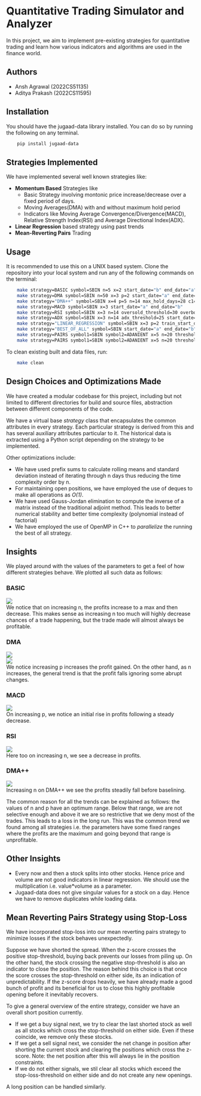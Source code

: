# Quantitative Trading Simulator and Analyzer
In this project, we aim to implement pre-existing strategies for quantitative trading and learn how various indicators and algorithms are used in the finance world.

## Authors
* Ansh Agrawal (2022CS51135)
* Aditya Prakash (2022CS11595)

## Installation
You should have the jugaad-data library installed. You can do so by running the following on any terminal.
```bash
    pip install jugaad-data
```
## Strategies Implemented
We have implemented several well known strategies like:
* **Momentum Based** Strategies like
    * Basic Strategy involving montonic price increase/decrease over a fixed period of days.
    * Moving Averages(DMA) with and without maximum hold period
    * Indicators like Moving Average Convergence/Divergence(MACD), Relative Strength Index(RSI) and Average Directional Index(ADX).
* **Linear Regression** based strategy using past trends
* **Mean-Reverting Pairs** Trading 

## Usage
It is recommended to use this on a UNIX based system. Clone the repository into your local system and run any of the following commands on the terminal:
```bash
    make strategy=BASIC symbol=SBIN n=5 x=2 start_date="b" end_date="a"
    make strategy=DMA symbol=SBIN n=50 x=3 p=2 start_date="a" end_date="b"
    make strategy="DMA++" symbol=SBIN x=4 p=5 n=14 max_hold_days=28 c1=2 c2=0.2 start_date="a" end_date="b"
    make strategy=MACD symbol=SBIN x=3 start_date="a" end_date="b"
    make strategy=RSI symbol=SBIN x=3 n=14 oversold_threshold=30 overbought_threshold=70 start_date="a" end_date="b"
    make strategy=ADX symbol=SBIN x=3 n=14 adx_threshold=25 start_date="a" end_date="b"
    make strategy="LINEAR_REGRESSION" symbol=SBIN x=3 p=2 train_start_date="a" train_end_date="b" start_date="c" end_date="d"
    make strategy="BEST_OF_ALL" symbol=SBIN start_date="a" end_date="b"
    make strategy=PAIRS symbol1=SBIN symbol2=ADANIENT x=5 n=20 threshold=2 start_date="a" end_date="b"
    make strategy=PAIRS symbol1=SBIN symbol2=ADANIENT x=5 n=20 threshold=2 stop_loss_threshold=4 start_date="a" end_date="b"
```
To clean existing built and data files, run:
```bash
    make clean
```
## Design Choices and Optimizations Made
We have created a modular codebase for this project, including but not limited to different directories for build and source files, abstraction between different components of the code.

We have a virtual base _strategy_ class that encapsulates the common attributes in every strategy. Each particular strategy is derived from this and has several auxiliary attributes particular to it. The historical data is extracted using a Python script depending on the strategy to be implemented. 

Other optimizations include:
* We have used prefix sums to calculate rolling means and standard deviation instead of iterating through n days thus reducing the time complexity order by n. 
* For maintaining open positions, we have employed the use of deques to make all operations as _O(1)_. 
* We have used Gauss-Jordan elimination to compute the inverse of a matrix instead of the traditional adjoint method. This leads to better numerical stability and better time complexity (polynomial instead of factorial)
* We have employed the use of OpenMP in C++ to _parallelize_ the running the best of all strategy.

## Insights
We played around with the values of the parameters to get a feel of how different strategies behave. We plotted all such data as follows:
<div><h3>BASIC</h3><image src="https://raw.githubusercontent.com/adityaxprakash/Benchmark-code-for-A1/main/basic.jpeg"></div>
We notice that on increasing n, the profits increase to a max and then decrease. This makes sense as increasing n too much will highly decrease chances of a trade happening, but the trade made will almost always be profitable.

<div><h3>DMA</h3><img src="https://raw.githubusercontent.com/adityaxprakash/Benchmark-code-for-A1/main/dma.jpeg"></div>
<div><img src="https://raw.githubusercontent.com/adityaxprakash/Benchmark-code-for-A1/main/dma_n.jpeg"></div>
We notice increasing p increases the profit gained. On the other hand, as n increases, the general trend is that the profit falls ignoring some abrupt changes.

<div><h3>MACD</h3><image src="https://raw.githubusercontent.com/adityaxprakash/Benchmark-code-for-A1/main/macd.jpeg"></div>
On increasing p, we notice an initial rise in profits following a steady decrease.
<div><h3>RSI</h3><img src="https://raw.githubusercontent.com/adityaxprakash/Benchmark-code-for-A1/main/RSI.jpeg"></div>
Here too on increasing n, we see a decrease in profits.

<div><h3>DMA++</h3><img src="https://raw.githubusercontent.com/adityaxprakash/Benchmark-code-for-A1/main/dma%2B%2B.jpeg"></div>
 Increasing n on DMA++ we see the profits steadily fall before baselining.

 The common reason for all the trends can be explained as follows: the values of n and p have an optimum range. Below that range, we are not selective enough and above it we are so restrictive that we deny most of the trades. This leads to a loss in the long run. This was the common trend we found among all strategies i.e. the parameters have some fixed ranges where the profits are the maximum and going beyond that range is unprofitable.

## Other Insights
* Every now and then a stock splits into other stocks. Hence price and volume are not good indicators in linear regression. We should use the multiplication i.e. value*volume as a parameter.
* Jugaad-data does not give singular values for a stock on a day. Hence we have to remove duplicates while loading data.
## Mean Reverting Pairs Strategy using Stop-Loss
We have incorporated stop-loss into our mean reverting pairs strategy to minimize losses if the stock behaves unexpectedly. 

Suppose we have shorted the spread. When the z-score crosses the positive stop-threshold, buying back prevents our losses from piling up. On the other hand, the stock crossing the negative stop-threshold is also an indicator to close the position. The reason behind this choice is that once the score crosses the stop-threshold on either side, its an indication of unpredictability. If the z-score drops heavily, we have already made a good bunch of profit and its beneficial for us to close this highly profitable opening before it inevitably recovers.

To give a general overview of the entire strategy, consider we have an overall short position currently. 

* If we get a buy signal next, we try to clear the last shorted stock as well as all stocks which cross the stop-threshold on either side. Even if these coincide, we remove only these stocks.
* If we get a sell signal next, we consider the net change in position after shorting the current stock and clearing the positions which cross the z-score. Note: the net position after this will always lie in the position constraints.
* If we do not either signals, we stil clear all stocks which exceed the stop-loss-threshold on either side and do not create any new openings.

A long position can be handled similarly.
